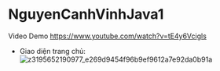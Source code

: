 # NguyenCanhVinhJava1
Video Demo 
https://www.youtube.com/watch?v=tE4y6Vcigls
- Giao diện trang chủ:
![z3195652190977_e269d9454f96b9ef9612a7e92da0b91a](https://user-images.githubusercontent.com/67863427/155146789-290ca570-54c5-418b-b692-a3b17f437299.jpg)
